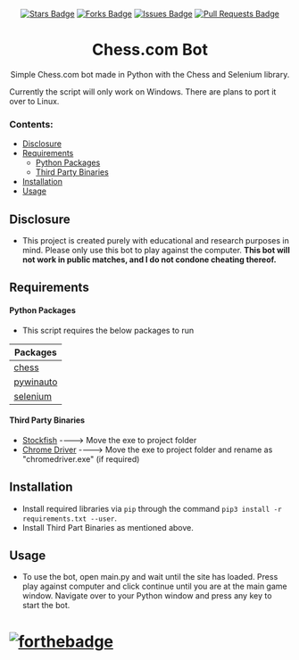 <p align="center">
<a href="https://github.com/jsun1590/chess.com-bot/stargazers"><img src="https://img.shields.io/github/stars/jsun1590/chess.com-bot" alt="Stars Badge"/></a>
<a href="https://github.com/jsun1590/chess.com-bot/network/members"><img src="https://img.shields.io/github/forks/jsun1590/chess.com-bot" alt="Forks Badge"/></a>
<a href="https://github.com/jsun1590/chess.com-bot/issues"><img src="https://img.shields.io/github/issues/jsun1590/chess.com-bot" alt="Issues Badge"/></a>
<a href="https://github.com/jsun1590/chess.com-bot/pulls"><img src="https://img.shields.io/github/issues-pr/jsun1590/chess.com-bot" alt="Pull Requests Badge"/></a></p>
<h1 align="center">Chess.com Bot</h1>
<p align="center">Simple Chess.com bot made in Python with the Chess and Selenium library.</p>

Currently the script will only work on Windows. There are plans to port it over to Linux.

 ### Contents:
  - [Disclosure](#disclosure)
  - [Requirements](#requirements)
      - [Python Packages](#python-packages)
      - [Third Party Binaries](#third-party-binaries)
  - [Installation](#installation)
  - [Usage](#usage)
## Disclosure
- This project is created purely with educational and research purposes in mind. Please only use this bot to play against the computer. **This bot will not work in public matches, and I do not condone cheating thereof.**

## Requirements

#### Python Packages
- This script requires the below packages to run

| Packages |
| --- |
| [chess](https://pypi.org/project/chess/)
| [pywinauto](https://pypi.org/project/pywinauto/) | 
| [selenium](https://pypi.org/project/selenium/) | 

#### Third Party Binaries

- [Stockfish](https://stockfishchess.org/download/) ----> Move the exe to project folder
- [Chrome Driver](https://chromedriver.chromium.org/downloads) ----> Move the exe to project folder and rename as "chromedriver.exe" (if required)


## Installation
- Install required libraries via `pip` through the command `pip3 install -r requirements.txt --user`.
- Install Third Part Binaries as mentioned above.

## Usage
- To use the bot, open main.py and wait until the site has loaded. Press play against computer and click continue until you are at the main game window. Navigate over to your Python window and press any key to start the bot.
# [![forthebadge](https://forthebadge.com/images/badges/made-with-python.svg)](http://forthebadge.com)
